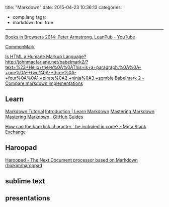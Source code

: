 title: "Markdown"
date: 2015-04-23 10:36:13
categories:
- comp.lang 
tags:
- markdown
toc: true
---

[Books in Browsers 2014: Peter Armstrong, LeanPub - YouTube](https://www.youtube.com/watch?t=176&v=VOCYL-FNbr0)

[CommonMark](http://commonmark.org/)

[Is HTML a Humane Markup Language?](http://blog.codinghorror.com/is-html-a-humane-markup-language/)
http://johnmacfarlane.net/babelmark2/?text=%23+Hello+there%0A%0AThis+is+a+paragraph.%0A%0A-+one%0A-+two%0A-+three%0A-+four%0A%0A1.+pirate%0A2.+ninja%0A3.+zombie
[Babelmark 2 - Compare markdown implementations](http://johnmacfarlane.net/babelmark2/?text=%23+Hello+there%0A%0AThis+is+a+paragraph.%0A%0A-+one%0A-+two%0A-+three%0A-+four%0A%0A1.+pirate%0A2.+ninja%0A3.+zombie)

## Learn

[Markdown Tutorial](http://markdowntutorial.com/)
[Introduction | Learn Markdown](http://gitbookio.gitbooks.io/markdown/content/)
[Mastering Markdown](http://roachhd.gitbooks.io/master-markdown/content/)
[Mastering Markdown · GitHub Guides](https://guides.github.com/features/mastering-markdown/)

[How can the backtick character ` be included in code? - Meta Stack Exchange](http://meta.stackexchange.com/questions/55437/how-can-the-backtick-character-be-included-in-code)

## Haroopad

[Haroopad - The Next Document processor based on Markdown](http://pad.haroopress.com/)
[rhiokim/haroopad](https://github.com/rhiokim/haroopad)

## sublime text

## presentations

